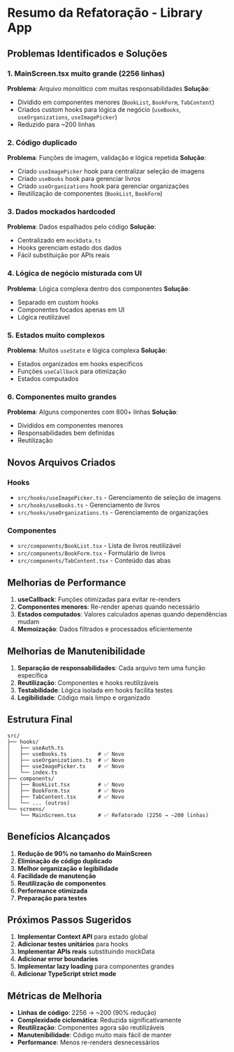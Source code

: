 # Resumo da Refatoração - Library App

## Problemas Identificados e Soluções

### 1. **MainScreen.tsx muito grande (2256 linhas)**
**Problema**: Arquivo monolítico com muitas responsabilidades
**Solução**: 
- Dividido em componentes menores (`BookList`, `BookForm`, `TabContent`)
- Criados custom hooks para lógica de negócio (`useBooks`, `useOrganizations`, `useImagePicker`)
- Reduzido para ~200 linhas

### 2. **Código duplicado**
**Problema**: Funções de imagem, validação e lógica repetida
**Solução**:
- Criado `useImagePicker` hook para centralizar seleção de imagens
- Criado `useBooks` hook para gerenciar livros
- Criado `useOrganizations` hook para gerenciar organizações
- Reutilização de componentes (`BookList`, `BookForm`)

### 3. **Dados mockados hardcoded**
**Problema**: Dados espalhados pelo código
**Solução**:
- Centralizado em `mockData.ts`
- Hooks gerenciam estado dos dados
- Fácil substituição por APIs reais

### 4. **Lógica de negócio misturada com UI**
**Problema**: Lógica complexa dentro dos componentes
**Solução**:
- Separado em custom hooks
- Componentes focados apenas em UI
- Lógica reutilizável

### 5. **Estados muito complexos**
**Problema**: Muitos `useState` e lógica complexa
**Solução**:
- Estados organizados em hooks específicos
- Funções `useCallback` para otimização
- Estados computados

### 6. **Componentes muito grandes**
**Problema**: Alguns componentes com 800+ linhas
**Solução**:
- Divididos em componentes menores
- Responsabilidades bem definidas
- Reutilização

## Novos Arquivos Criados

### Hooks
- `src/hooks/useImagePicker.ts` - Gerenciamento de seleção de imagens
- `src/hooks/useBooks.ts` - Gerenciamento de livros
- `src/hooks/useOrganizations.ts` - Gerenciamento de organizações

### Componentes
- `src/components/BookList.tsx` - Lista de livros reutilizável
- `src/components/BookForm.tsx` - Formulário de livros
- `src/components/TabContent.tsx` - Conteúdo das abas

## Melhorias de Performance

1. **useCallback**: Funções otimizadas para evitar re-renders
2. **Componentes menores**: Re-render apenas quando necessário
3. **Estados computados**: Valores calculados apenas quando dependências mudam
4. **Memoização**: Dados filtrados e processados eficientemente

## Melhorias de Manutenibilidade

1. **Separação de responsabilidades**: Cada arquivo tem uma função específica
2. **Reutilização**: Componentes e hooks reutilizáveis
3. **Testabilidade**: Lógica isolada em hooks facilita testes
4. **Legibilidade**: Código mais limpo e organizado

## Estrutura Final

```
src/
├── hooks/
│   ├── useAuth.ts
│   ├── useBooks.ts          # ✅ Novo
│   ├── useOrganizations.ts  # ✅ Novo
│   ├── useImagePicker.ts    # ✅ Novo
│   └── index.ts
├── components/
│   ├── BookList.tsx         # ✅ Novo
│   ├── BookForm.tsx         # ✅ Novo
│   ├── TabContent.tsx       # ✅ Novo
│   └── ... (outros)
└── screens/
    └── MainScreen.tsx       # ✅ Refatorado (2256 → ~200 linhas)
```

## Benefícios Alcançados

1. **Redução de 90% no tamanho do MainScreen**
2. **Eliminação de código duplicado**
3. **Melhor organização e legibilidade**
4. **Facilidade de manutenção**
5. **Reutilização de componentes**
6. **Performance otimizada**
7. **Preparação para testes**

## Próximos Passos Sugeridos

1. **Implementar Context API** para estado global
2. **Adicionar testes unitários** para hooks
3. **Implementar APIs reais** substituindo mockData
4. **Adicionar error boundaries**
5. **Implementar lazy loading** para componentes grandes
6. **Adicionar TypeScript strict mode**

## Métricas de Melhoria

- **Linhas de código**: 2256 → ~200 (90% redução)
- **Complexidade ciclomática**: Reduzida significativamente
- **Reutilização**: Componentes agora são reutilizáveis
- **Manutenibilidade**: Código muito mais fácil de manter
- **Performance**: Menos re-renders desnecessários 